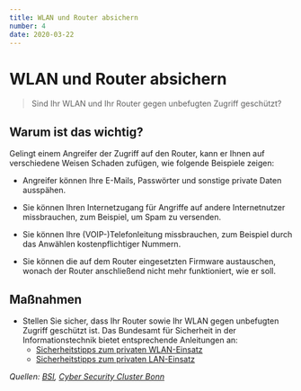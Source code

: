 ```yaml
---
title: WLAN und Router absichern
number: 4
date: 2020-03-22
---
```


# WLAN und Router absichern

> Sind Ihr WLAN und Ihr Router gegen unbefugten Zugriff geschützt?

## Warum ist das wichtig?

Gelingt einem Angreifer der Zugriff auf den Router, kann er Ihnen auf verschiedene Weisen Schaden zufügen, wie folgende Beispiele zeigen:

* Angreifer können Ihre E-Mails, Passwörter und sonstige private Daten ausspähen.

* Sie können Ihren Internetzugang für Angriffe auf andere Internetnutzer missbrauchen, zum Beispiel, um Spam zu versenden.

* Sie können Ihre (VOIP-)Telefonleitung missbrauchen, zum Beispiel durch das Anwählen kostenpflichtiger Nummern.

* Sie können die auf dem Router eingesetzten Firmware austauschen, wonach der Router anschließend nicht mehr funktioniert, wie er soll.

## Maßnahmen

* Stellen Sie sicher, dass Ihr Router sowie Ihr WLAN gegen unbefugten Zugriff geschützt ist. Das Bundesamt für Sicherheit in der Informationstechnik bietet entsprechende Anleitungen an:
  * <a target="_blank" href="https://www.bsi-fuer-buerger.de/BSIFB/DE/Empfehlungen/EinrichtungWLAN-LAN/WLAN/Sicherheitstipps/wlan_tipps.html">Sicherheitstipps zum privaten WLAN-Einsatz</a>
  * <a target="_blank" href="https://www.bsi-fuer-buerger.de/BSIFB/DE/Empfehlungen/EinrichtungWLAN-LAN/Sicherheitstipps/sicherheitstipps_node.html">Sicherheitstipps zum privaten LAN-Einsatz</a>
  
*Quellen: <a href="https://www.bsi.bund.de/SharedDocs/Downloads/DE/BSI/Cyber-Sicherheit/Themen/empfehlung_home_office.html" target="_blank">BSI</a>, <a href="https://cyber-security-cluster.eu/de/aktuelles/sicher-home-office.html" target="_blank">Cyber Security Cluster Bonn</a>*
